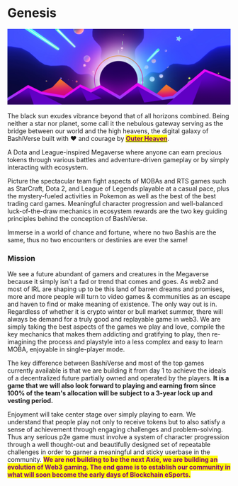 # Genesis

![A proper NFT-based p2e is on the horizon.](<.gitbook/assets/bsc screen.jpg>)

The black sun exudes vibrance beyond that of all horizons combined. Being neither a star nor planet, some call it the nebulous gateway serving as the bridge between our world and the high heavens, the digital galaxy of BashiVerse built with ❤ and courage by [<mark style="color:purple;">**Outer Heaven**</mark>](team/about-us.md).

A Dota and League-inspired Megaverse where anyone can earn precious tokens through various battles and adventure-driven gameplay or by simply interacting with ecosystem.

Picture the spectacular team fight aspects of MOBAs and RTS games such as StarCraft, Dota 2, and League of Legends playable at a casual pace, plus the mystery-fueled activities in Pokemon as well as the best of the best trading card games. Meaningful character progression and well-balanced luck-of-the-draw mechanics in ecosystem rewards are the two key guiding principles behind the conception of BashiVerse.

Immerse in a world of chance and fortune, where no two Bashis are the same, thus no two encounters or destinies are ever the same!

### Mission

We see a future abundant of gamers and creatures in the Megaverse because it simply isn’t a fad or trend that comes and goes. As web2 and most of IRL are shaping up to be this land of barren dreams and promises, more and more people will turn to video games & communities as an escape and haven to find or make meaning of existence. The only way out is in. Regardless of whether it is crypto winter or bull market summer, there will always be demand for a truly good and replayable game in web3. We are simply taking the best aspects of the games we play and love, compile the key mechanics that makes them addicting and gratifying to play, then re-imagining the process and playstyle into a less complex and easy to learn MOBA, enjoyable in single-player mode.

The key difference between BashiVerse and most of the top games currently available is that we are building it from day 1 to achieve the ideals of a decentralized future partially owned and operated by the players. **It is a game that we will also look forward to playing and earning from since 100% of the team's allocation will be subject to a 3-year lock up and vesting period.**&#x20;

Enjoyment will take center stage over simply playing to earn. We understand that people play not only to receive tokens but to also satisfy a sense of achievement through engaging challenges and problem-solving. Thus any serious p2e game must involve a system of character progression through a well thought-out and beautifully designed set of repeatable challenges in order to garner a meaningful and sticky userbase in the community. <mark style="color:purple;">**We are not building to be the next Axie, we are building an evolution of Web3 gaming. The end game is to establish our community in what will soon become the early days of Blockchain eSports.**</mark>

